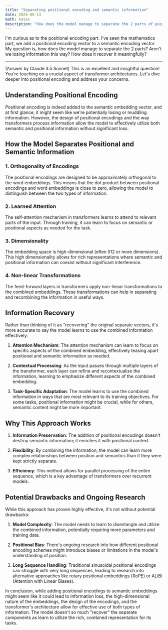 ```yaml
---
title: "Separating positional encoding and semantic information"
date: 2024-08-13
math: katex
description: "How does the model manage to separate the 2 parts of positional encoding?"
---
```

I'm curious as to the positional encoding part. I've seen the mathematics part, we add a positional encoding vector to a semantic encoding vector. My question is, how does the model manage to separate the 2 parts? Aren't we losing information this way? How does it recover it meaningfully?

---

(Answer by Claude 3.5 Sonnet)
This is an excellent and insightful question! You're touching on a crucial aspect of transformer architectures. Let's dive deeper into positional encoding and address your concerns.

## Understanding Positional Encoding

Positional encoding is indeed added to the semantic embedding vector, and at first glance, it might seem like we're potentially losing or muddling information. However, the design of positional encodings and the way transformers process information allow the model to effectively utilize both semantic and positional information without significant loss.

## How the Model Separates Positional and Semantic Information

### 1. Orthogonality of Encodings
The positional encodings are designed to be approximately orthogonal to the word embeddings. This means that the dot product between positional encodings and word embeddings is close to zero, allowing the model to distinguish between the two types of information.

### 2. Learned Attention
The self-attention mechanism in transformers learns to attend to relevant parts of the input. Through training, it can learn to focus on semantic or positional aspects as needed for the task.

### 3. Dimensionality
The embedding space is high-dimensional (often 512 or more dimensions). This high dimensionality allows for rich representations where semantic and positional information can coexist without significant interference.

### 4. Non-linear Transformations
The feed-forward layers in transformers apply non-linear transformations to the combined embeddings. These transformations can help in separating and recombining the information in useful ways.

## Information Recovery

Rather than thinking of it as "recovering" the original separate vectors, it's more accurate to say the model learns to use the combined information effectively:

1. **Attention Mechanism**: The attention mechanism can learn to focus on specific aspects of the combined embedding, effectively teasing apart positional and semantic information as needed.

2. **Contextual Processing**: As the input passes through multiple layers of the transformer, each layer can refine and recontextualize the information, learning to emphasize different aspects of the combined embedding.

3. **Task-Specific Adaptation**: The model learns to use the combined information in ways that are most relevant to its training objectives. For some tasks, positional information might be crucial, while for others, semantic content might be more important.

## Why This Approach Works

1. **Information Preservation**: The addition of positional encodings doesn't destroy semantic information; it enriches it with positional context.

2. **Flexibility**: By combining the information, the model can learn more complex relationships between position and semantics than if they were kept strictly separate.

3. **Efficiency**: This method allows for parallel processing of the entire sequence, which is a key advantage of transformers over recurrent models.

## Potential Drawbacks and Ongoing Research

While this approach has proven highly effective, it's not without potential drawbacks:

1. **Model Complexity**: The model needs to learn to disentangle and utilize the combined information, potentially requiring more parameters and training data.

2. **Positional Bias**: There's ongoing research into how different positional encoding schemes might introduce biases or limitations in the model's understanding of position.

3. **Long Sequence Handling**: Traditional sinusoidal positional encodings can struggle with very long sequences, leading to research into alternative approaches like rotary positional embeddings (RoPE) or ALiBi (Attention with Linear Biases).

In conclusion, while adding positional encodings to semantic embeddings might seem like it could lead to information loss, the high-dimensional nature of the embeddings, the design of the encodings, and the transformer's architecture allow for effective use of both types of information. The model doesn't so much "recover" the separate components as learn to utilize the rich, combined representation for its tasks.